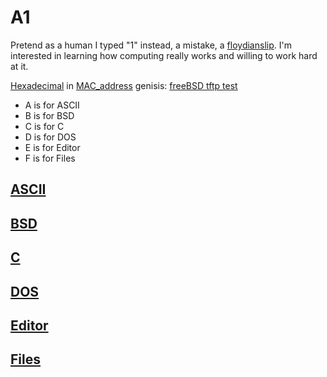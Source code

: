 # A1
Pretend as a human I typed "1" instead, a mistake, a [floydianslip](https://www.floydianslip.com/index.php). I'm interested in learning how computing really works and willing to work hard at it.

[Hexadecimal](https://en.wikipedia.org/wiki/Hexadecimal) in [MAC_address](https://en.wikipedia.org/wiki/MAC_address) genisis: [freeBSD tftp test](https://www.youtube.com/watch?v=yU16qpnj5jo)
- A is for ASCII
- B is for BSD
- C is for C
- D is for DOS
- E is for Editor
- F is for Files

## [ASCII](https://en.wikipedia.org/wiki/ASCII)
## [BSD](https://en.wikipedia.org/wiki/Berkeley_Software_Distribution)
## [C](https://en.wikipedia.org/wiki/The_C_Programming_Language)
## [DOS](https://en.wikipedia.org/wiki/DOS)
## [Editor](https://en.wikipedia.org/wiki/Text_editor)
## [Files](https://en.wikipedia.org/wiki/Computer_file)

